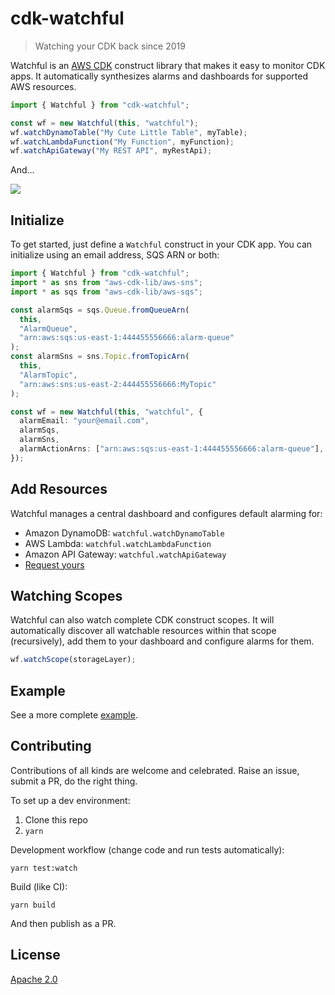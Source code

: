 # cdk-watchful

> Watching your CDK back since 2019

Watchful is an [AWS CDK](https://github.com/awslabs/aws-cdk) construct library that makes it easy
to monitor CDK apps. It automatically synthesizes alarms and dashboards for supported AWS resources.

```ts
import { Watchful } from "cdk-watchful";

const wf = new Watchful(this, "watchful");
wf.watchDynamoTable("My Cute Little Table", myTable);
wf.watchLambdaFunction("My Function", myFunction);
wf.watchApiGateway("My REST API", myRestApi);
```

And...

![](https://raw.githubusercontent.com/eladb/cdk-watchful/master/example/sample.png)

## Initialize

To get started, just define a `Watchful` construct in your CDK app.
You can initialize using an email address, SQS ARN or both:

```ts
import { Watchful } from "cdk-watchful";
import * as sns from "aws-cdk-lib/aws-sns";
import * as sqs from "aws-cdk-lib/aws-sqs";

const alarmSqs = sqs.Queue.fromQueueArn(
  this,
  "AlarmQueue",
  "arn:aws:sqs:us-east-1:444455556666:alarm-queue"
);
const alarmSns = sns.Topic.fromTopicArn(
  this,
  "AlarmTopic",
  "arn:aws:sns:us-east-2:444455556666:MyTopic"
);

const wf = new Watchful(this, "watchful", {
  alarmEmail: "your@email.com",
  alarmSqs,
  alarmSns,
  alarmActionArns: ["arn:aws:sqs:us-east-1:444455556666:alarm-queue"],
});
```

## Add Resources

Watchful manages a central dashboard and configures default alarming for:

- Amazon DynamoDB: `watchful.watchDynamoTable`
- AWS Lambda: `watchful.watchLambdaFunction`
- Amazon API Gateway: `watchful.watchApiGateway`
- [Request yours](https://github.com/eladb/cdk-watchful/issues/new)

## Watching Scopes

Watchful can also watch complete CDK construct scopes. It will automatically
discover all watchable resources within that scope (recursively), add them
to your dashboard and configure alarms for them.

```ts
wf.watchScope(storageLayer);
```

## Example

See a more complete [example](https://github.com/eladb/cdk-watchful/blob/master/example/index.ts).

## Contributing

Contributions of all kinds are welcome and celebrated. Raise an issue, submit a PR, do the right thing.

To set up a dev environment:

1. Clone this repo
2. `yarn`

Development workflow (change code and run tests automatically):

```shell
yarn test:watch
```

Build (like CI):

```shell
yarn build
```

And then publish as a PR.

## License

[Apache 2.0](https://github.com/eladb/cdk-watchful/blob/master/LICENSE)
